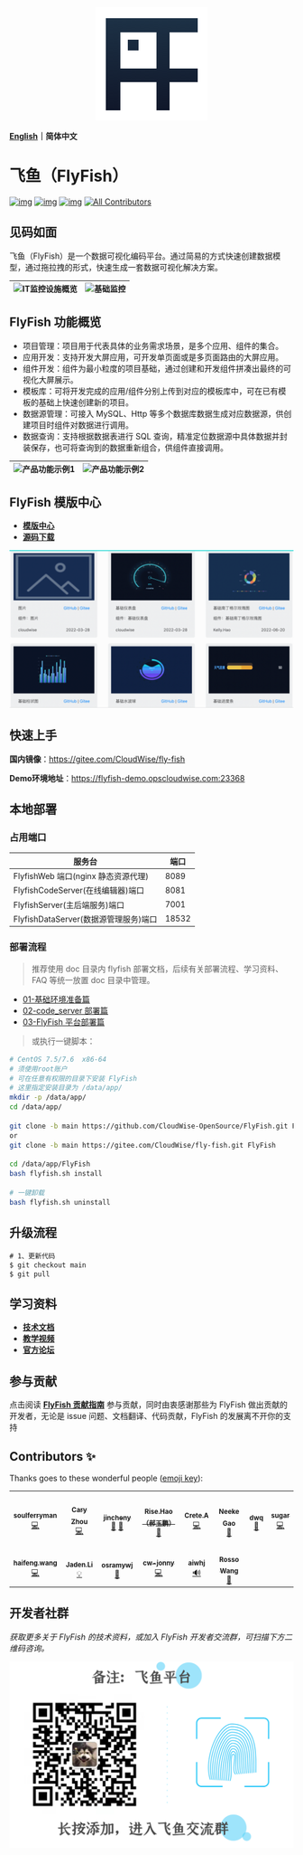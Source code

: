 <div align="center">
  <a href="https://github.com/CloudWise-OpenSource/FlyFish"><img src="./doc/images/FlyFish logo.png" alt="flyfish" /></a>
</div>

**[English](https://github.com/CloudWise-OpenSource/FlyFish/blob/main/README_EN.md)｜简体中文**

# 飞鱼（FlyFish）

[![img](https://camo.githubusercontent.com/b90fbf522edfb28cd12154150fae08fd89d4be956e644f327f369df43ef33bf0/68747470733a2f2f62616467656e2e6e65742f6769746875622f7072732f436c6f7564576973652d4f70656e536f757263652f466c7946697368)](https://github.com/CloudWise-OpenSource/FlyFish/pulls) [![img](https://camo.githubusercontent.com/4bf17723fd9a7438e40dda0d0f05c3ff85df8450605fbec58cf4643bb044ca49/68747470733a2f2f62616467656e2e6e65742f6769746875622f6c6963656e73652f436c6f7564576973652d4f70656e536f757263652f466c7946697368)](https://github.com/CloudWise-OpenSource/FlyFish/blob/main/LICENSE) [![img](https://camo.githubusercontent.com/1fb3e7fec903937186ee550f90f558bdf63575dc171251276c3335ff863d13cc/68747470733a2f2f62616467656e2e6e65742f6769746875622f72656c656173652f436c6f7564576973652d4f70656e536f757263652f466c7946697368)](https://github.com/CloudWise-OpenSource/FlyFish/releases)<!-- ALL-CONTRIBUTORS-BADGE:START - Do not remove or modify this section -->
[![All Contributors](https://img.shields.io/badge/all_contributors-13-orange.svg?style=flat-square)](#contributors-)
<!-- ALL-CONTRIBUTORS-BADGE:END -->

## 见码如面

飞鱼（FlyFish）是一个数据可视化编码平台。通过简易的方式快速创建数据模型，通过拖拉拽的形式，快速生成一套数据可视化解决方案。

| ![IT监控设施概览](./doc/images/IT监控设施概览.gif) | ![基础监控](./doc/images/基础监控.gif) |
| -------------------------------------------------- | -------------------------------------- |

## FlyFish 功能概览

- 项目管理：项目用于代表具体的业务需求场景，是多个应用、组件的集合。
- 应用开发：支持开发大屏应用，可开发单页面或是多页面路由的大屏应用。
- 组件开发：组件为最小粒度的项目基础，通过创建和开发组件拼凑出最终的可视化大屏展示。
- 模板库：可将开发完成的应用/组件分别上传到对应的模板库中，可在已有模板的基础上快速创建新的项目。
- 数据源管理：可接入 MySQL、Http 等多个数据库数据生成对应数据源，供创建项目时组件对数据进行调用。 
- 数据查询：支持根据数据表进行 SQL 查询，精准定位数据源中具体数据并封装保存，也可将查询到的数据重新组合，供组件直接调用。 

| ![产品功能示例1](./doc/images/产品功能示例1.gif) | ![产品功能示例2](./doc/images/产品功能示例2.gif) |
| ------------------------------------------------ | ------------------------------------------------ |

## FlyFish 模版中心

- **[模版中心](https://www.cloudwise.ai/flyFishComponents.html)**
- **[源码下载](https://github.com/CloudWise-OpenSource/FlyFishComponents)**

<img src="./doc/images/组件模版.gif" width="550px"/>

## 快速上手

**国内镜像**：https://gitee.com/CloudWise/fly-fish

**Demo环境地址**：https://flyfish-demo.opscloudwise.com:23368


## 本地部署

### 占用端口

| 服务台                                | 端口  |
| ------------------------------------- | ----- |
| FlyfishWeb 端口(nginx 静态资源代理)   | 8089  |
| FlyfishCodeServer(在线编辑器)端口     | 8081  |
| FlyfishServer(主后端服务)端口         | 7001  |
| FlyfishDataServer(数据源管理服务)端口 | 18532 |

### 部署流程

> 推荐使用 doc 目录内 flyfish 部署文档，后续有关部署流程、学习资料、FAQ 等统一放置 doc 目录中管理。

- [01-基础环境准备篇](./doc/01-基础环境准备篇.md)
- [02-code_server 部署篇](./doc/02-code_server部署篇.md)
- [03-FlyFish 平台部署篇](./doc/03-FlyFish平台部署篇.md)

> 或执行一键脚本：

```bash
# CentOS 7.5/7.6  x86-64
# 须使用root账户
# 可在任意有权限的目录下安装 FlyFish
# 这里指定安装目录为 /data/app/
mkdir -p /data/app/
cd /data/app/

git clone -b main https://github.com/CloudWise-OpenSource/FlyFish.git FlyFish
or
git clone -b main https://gitee.com/CloudWise/fly-fish.git FlyFish

cd /data/app/FlyFish
bash flyfish.sh install

# 一键卸载
bash flyfish.sh uninstall

```

## 升级流程

```
# 1、更新代码
$ git checkout main
$ git pull
```

## 学习资料

- **[技术文档](http://docs.aiops.cloudwise.com/zh/flyfish)**
- **[教学视频](http://docs.aiops.cloudwise.com/zh/flyfish/video-course/P1.html)**
- **[官方论坛](http://bbs.aiops.cloudwise.com/t/FlyFish)**

 ## 参与贡献
 点击阅读 **[FlyFish 贡献指南](https://github.com/CloudWise-OpenSource/FlyFish/discussions/140)** 参与贡献，同时由衷感谢那些为 FlyFish 做出贡献的开发者，无论是 issue 问题、文档翻译、代码贡献，FlyFish 的发展离不开你的支持


## Contributors ✨

Thanks goes to these wonderful people ([emoji key](https://allcontributors.org/docs/en/emoji-key)):

<!-- ALL-CONTRIBUTORS-LIST:START - Do not remove or modify this section -->
<!-- prettier-ignore-start -->
<!-- markdownlint-disable -->
<table>
  <tr>
    <td align="center"><a href="https://github.com/soulferryman"><img src="https://avatars.githubusercontent.com/u/21328793?v=4?s=100" width="100px;" alt=""/><br /><sub><b>soulferryman</b></sub></a><br /><a href="https://github.com/CloudWise-OpenSource/FlyFish/commits?author=soulferryman" title="Code">💻</a></td>
    <td align="center"><a href="https://github.com/YouYe"><img src="https://avatars.githubusercontent.com/u/17558799?v=4?s=100" width="100px;" alt=""/><br /><sub><b>Cary Zhou</b></sub></a><br /><a href="https://github.com/CloudWise-OpenSource/FlyFish/commits?author=YouYe" title="Code">💻</a></td>
    <td align="center"><a href="https://github.com/jincheny"><img src="https://avatars.githubusercontent.com/u/54785820?v=4?s=100" width="100px;" alt=""/><br /><sub><b>jincheny</b></sub></a><br /><a href="#blog-jincheny" title="Blogposts">📝</a> <a href="https://github.com/CloudWise-OpenSource/FlyFish/commits?author=jincheny" title="Documentation">📖</a></td>
    <td align="center"><a href="https://github.com/RiseHao1029"><img src="https://avatars.githubusercontent.com/u/102229441?v=4?s=100" width="100px;" alt=""/><br /><sub><b>Rise.Hao（郝玉鹏）</b></sub></a><br /><a href="https://github.com/CloudWise-OpenSource/FlyFish/pulls?q=is%3Apr+reviewed-by%3ARiseHao1029" title="Reviewed Pull Requests">👀</a></td>
    <td align="center"><a href="https://github.com/Markuuuu"><img src="https://avatars.githubusercontent.com/u/52529445?v=4?s=100" width="100px;" alt=""/><br /><sub><b>Crete.A</b></sub></a><br /><a href="https://github.com/CloudWise-OpenSource/FlyFish/commits?author=Markuuuu" title="Code">💻</a></td>
    <td align="center"><a href="http://www.cloudwise.com"><img src="https://avatars.githubusercontent.com/u/1913308?v=4?s=100" width="100px;" alt=""/><br /><sub><b>Neeke Gao</b></sub></a><br /><a href="#design-Neeke" title="Design">🎨</a></td>
    <td align="center"><a href="https://github.com/maxDwq"><img src="https://avatars.githubusercontent.com/u/36149790?v=4?s=100" width="100px;" alt=""/><br /><sub><b>dwq</b></sub></a><br /><a href="https://github.com/CloudWise-OpenSource/FlyFish/pulls?q=is%3Apr+reviewed-by%3AmaxDwq" title="Reviewed Pull Requests">👀</a></td>
    <td align="center"><a href="https://github.com/sssssssugar"><img src="https://avatars.githubusercontent.com/u/95060336?v=4?s=100" width="100px;" alt=""/><br /><sub><b>sugar</b></sub></a><br /><a href="https://github.com/CloudWise-OpenSource/FlyFish/commits?author=sssssssugar" title="Code">💻</a></td>
  </tr>
  <tr>
    <td align="center"><a href="https://github.com/772566741qqcom"><img src="https://avatars.githubusercontent.com/u/24228882?v=4?s=100" width="100px;" alt=""/><br /><sub><b>haifeng.wang</b></sub></a><br /><a href="https://github.com/CloudWise-OpenSource/FlyFish/commits?author=772566741qqcom" title="Code">💻</a></td>
    <td align="center"><a href="https://github.com/imjaden"><img src="https://avatars.githubusercontent.com/u/68473857?v=4?s=100" width="100px;" alt=""/><br /><sub><b>Jaden.Li</b></sub></a><br /><a href="#example-imjaden" title="Examples">💡</a></td>
    <td align="center"><a href="https://github.com/osramywj"><img src="https://avatars.githubusercontent.com/u/26902133?v=4?s=100" width="100px;" alt=""/><br /><sub><b>osramywj</b></sub></a><br /><a href="#ideas-osramywj" title="Ideas, Planning, & Feedback">🤔</a></td>
    <td align="center"><a href="https://github.com/cw-jonny"><img src="https://avatars.githubusercontent.com/u/86347393?v=4?s=100" width="100px;" alt=""/><br /><sub><b>cw-jonny</b></sub></a><br /><a href="https://github.com/CloudWise-OpenSource/FlyFish/commits?author=cw-jonny" title="Code">💻</a></td>
    <td align="center"><a href="http://readw.cn"><img src="https://avatars.githubusercontent.com/u/16408168?v=4?s=100" width="100px;" alt=""/><br /><sub><b>aiwhj</b></sub></a><br /><a href="#audio-aiwhj" title="Audio">🔊</a></td>
    <td align="center"><a href="https://github.com/Rosso-Wang"><img src="https://avatars.githubusercontent.com/u/59380115?v=4?s=100" width="100px;" alt=""/><br /><sub><b>Rosso Wang</b></sub></a><br /><a href="https://github.com/CloudWise-OpenSource/FlyFish/commits?author=Rosso-Wang" title="Documentation">📖</a></td>
  </tr>
</table>

<!-- markdownlint-restore -->
<!-- prettier-ignore-end -->

<!-- ALL-CONTRIBUTORS-LIST:END -->

## 开发者社群

_获取更多关于 FlyFish 的技术资料，或加入 FlyFish 开发者交流群，可扫描下方二维码咨询。_

<img src="./doc/images/Susie.png" width="550px"/>
